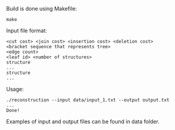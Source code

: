 Build is done using Makefile:
```
make
```

Input file format:
```
<cut cost> <join cost> <insertion cost> <deletion cost>
<bracket sequence that represents tree>
<edge count>
<leaf id> <number of structures>
structure
...
structure
...
```

Usage:
```
./reconstruction --input data/input_1.txt --output output.txt
...
Done!
```

Examples of input and output files can be found in data folder.
